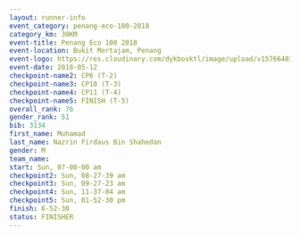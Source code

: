 ```yaml
--- 
layout: runner-info 
event_category: penang-eco-100-2018 
category_km: 30KM 
event-title: Penang Eco 100 2018 
event-location: Bukit Mertajam, Penang 
event-logo: https://res.cloudinary.com/dykbosktl/image/upload/v1576648106/Logo/Logo_lovxhg.jpg 
event-date: 2018-05-12 
checkpoint-name2: CP6 (T-2) 
checkpoint-name3: CP10 (T-3) 
checkpoint-name4: CP11 (T-4) 
checkpoint-name5: FINISH (T-5) 
overall_rank: 76
gender_rank: 51
bib: 3134
first_name: Muhamad
last_name: Nazrin Firdaus Bin Shahedan
gender: M
team_name: 
start: Sun, 07-00-00 am
checkpoint2: Sun, 08-27-39 am
checkpoint3: Sun, 09-27-23 am
checkpoint4: Sun, 11-37-04 am
checkpoint5: Sun, 01-52-30 pm
finish: 6-52-30
status: FINISHER
--- 
```

